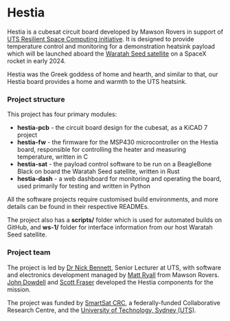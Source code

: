 # Hestia

Hestia is a cubesat circuit board developed by Mawson Rovers in support of
[UTS Resilient Space Computing initiative][uts]. It is designed to provide
temperature control and monitoring for a demonstration heatsink payload which
will be launched aboard the [Waratah Seed satellite][ws] on a SpaceX rocket
in early 2024.

[ws]: https://www.waratahseed.space
[uts]: https://web-tools.uts.edu.au/projects/detail.cfm?ProjectId=PRO22-15177

Hestia was the Greek goddess of home and hearth, and similar to that, our Hestia
board provides a home and warmth to the UTS heatsink.

### Project structure

This project has four primary modules:

* **hestia-pcb** - the circuit board design for the cubesat, as a KiCAD 7 project
* **hestia-fw** - the firmware for the MSP430 microcontroller on the Hestia board,
    responsible for controlling the heater and measuring temperature, written in C
* **hestia-sat** - the payload control software to be run on a BeagleBone Black
    on board the Waratah Seed satellite, written in Rust
* **hestia-dash** - a web dashboard for monitoring and operating the board, used
    primarily for testing and written in Python

All the software projects require customised build environments, and more details
can be found in their respective READMEs.

The project also has a **scripts/** folder which is used for automated builds on
GitHub, and **ws-1/** folder for interface information from our host Waratah Seed
satellite.

### Project team

The project is led by [Dr Nick Bennett][nick], Senior Lecturer at UTS, with
software and electronics development managed by [Matt Ryall][matt] from Mawson
Rovers. [John Dowdell][jd] and [Scott Fraser][scott] developed the Hestia
components for the mission.

[nick]: https://profiles.uts.edu.au/Nicholas.Bennett
[matt]: https://github.com/mryall-mawson
[scott]: https://github.com/Scouttman
[jd]: https://github.com/JDMawson

The project was funded by [SmartSat CRC](https://smartsatcrc.com), a
federally-funded Collaborative Research Centre, and the [University of
Technology, Sydney (UTS)](https://www.uts.edu.au).
